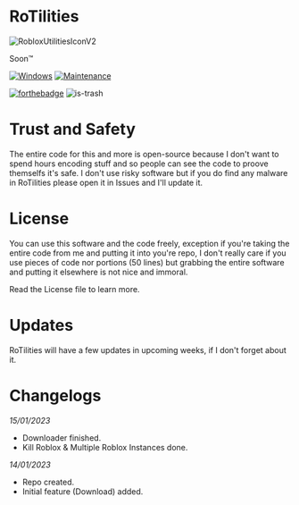 # RoTilities

![RobloxUtilitiesIconV2](https://user-images.githubusercontent.com/122689034/212485466-cac9c96f-3a4b-47f1-955b-43d0788a6c58.png)

Soon™


[![Windows](https://svgshare.com/i/ZhY.svg)](https://windows.com)
[![Maintenance](https://img.shields.io/badge/Maintained%3F-yes-green.svg)](https://GitHub.com/nlzer/RoTilities/graphs/commit-activity)

[![forthebadge](https://forthebadge.com/images/badges/powered-by-black-magic.svg)](https://autohotkey.com)
![is-trash](https://user-images.githubusercontent.com/122689034/212534930-aaa60a15-5f50-4271-bd1c-aaf0d65ad8f1.svg)

# Trust and Safety

The entire code for this and more is open-source because I don't want to spend hours encoding stuff and so people can see the code to proove themselfs it's safe.
I don't use risky software but if you do find any malware in RoTilities please open it in Issues and I'll update it.

# License

You can use this software and the code freely, exception if you're taking the entire code from me and putting it into you're repo, I don't really care if you use pieces of code nor portions (50 lines) but grabbing the entire software and putting it elsewhere is not nice and immoral.

Read the License file to learn more.

# Updates

RoTilities will have a few updates in upcoming weeks, if I don't forget about it.

# Changelogs
_15/01/2023_

- Downloader finished.
- Kill Roblox & Multiple Roblox Instances done.

_14/01/2023_

- Repo created.
- Initial feature (Download) added.
